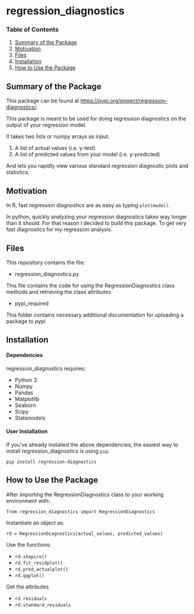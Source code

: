 # regression_diagnostics

### Table of Contents

1. [Summary of the Package](#Summary)
2. [Motivation](#Motivation)
3. [Files](#Files)
4. [Installation](#Installation)
5. [How to Use the Package](#Usage)

## Summary of the Package

This package can be found at https://pypi.org/project/regression-diagnostics/.

This package is meant to be used for doing regression diagnostics on the output of your regression model.

It takes two lists or numpy arrays as input.

1. A  list of actual values (i.e. y-test)
2. A list of predicted values from your model (i.e. y-predicted)

And lets you rapidly view various standard regression diagnostic plots and statistics.

## Motivation

In R, fast regression diagnostics are as easy as typing `plot(model)`.

In python, quickly analyzing your regression diagnostics takes way longer than it should. For that reason I decided to build this package. To get very fast diagnostics for my regression analysis.

## Files

This repository contains the file:

- regression_diagnostics.py

This file contains the code for using the RegressionDiagnostics class methods and retrieving the class attributes

- pypi_required

This folder contains necessary additional documentation for uploading a package to pypi

## Installation

#### Dependencies
regression_diagnostics requires:
- Python 3
- Numpy
- Pandas
- Matplotlib
- Seaborn
- Scipy
- Statsmodels

#### User Installation

If you've already installed the above dependencies, the easiest way to install regression_diagnostics is using `pip`.

`pip install regression-diagnostics`

## How to Use the Package

After importing the RegressionDiagnostics class to your working environment with:

`from regression_diagnostics import RegressionDiagnostics`

Instantiate an object as:

`rd = RegressionDiagnostics(actual_values, predicted_values)`

Use the functions:

- `rd.shapiro()`
- `rd.fit_residplot()`
- `rd.pred_actualplot()`
- `rd.qqplot()`

Get the attributes

- `rd.residuals`
- `rd.standard_residuals`
